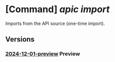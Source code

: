 # [Command] _apic import_

Imports from the API source (one-time import).

## Versions

### [2024-12-01-preview](/Resources/mgmt-plane/L3N1YnNjcmlwdGlvbnMve30vcmVzb3VyY2Vncm91cHMve30vcHJvdmlkZXJzL21pY3Jvc29mdC5hcGljZW50ZXIvc2VydmljZXMve30vd29ya3NwYWNlcy97fS9pbXBvcnRhcGlzb3VyY2U=/2024-12-01-preview.xml) **Preview**

<!-- mgmt-plane /subscriptions/{}/resourcegroups/{}/providers/microsoft.apicenter/services/{}/workspaces/{}/importapisource 2024-12-01-preview -->
